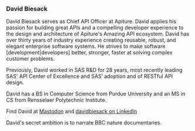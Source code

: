 ### David Biesack

David Biesack serves as Chief API Officer at Apiture. David applies his passion for building great APIs and a compelling developer experience to the design and architecture of Apiture's Amazing API ecosystem. David has over thirty years of industry experience creating reusable, robust, and elegant enterprise software systems. He strives to make software [development|developers] better, stronger, faster at solving complex customer problems.  

Previously, David worked in SAS R&D for 28 years, most recently leading SAS' API Center of Excellence and SAS’ adoption and of RESTful API design.

David has a BS in Computer Science from Purdue University and an MS in CS from Rensselaer Polytechnic Institute. 


Find David at <a rel="me" href="https://mastodon.social/@DavidBiesack">Mastodon</a>
and <a href="https://www.linkedin.com/in/davidbiesack/">davidbiesack on LinkedIn</a>

David's secret ambition is to narrate BBC nature documentaries. 
<!-- this is a special tag for Mastadon to mark this profile as verified.
Unfortunately, GitHub strips it if I save it as normal Markdown link,
so I link normally above and then tunnel the needed link text via a tag property -->
<span align='<a rel="me" href="https://mastodon.social/@DavidBiesack">'/>
